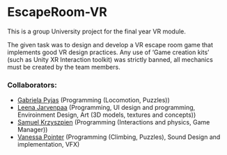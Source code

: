 # EscapeRoom-VR

This is a group University project for the final year VR module.

The given task was to design and develop a VR escape room game that implements good VR design practices. Any use of ‘Game creation kits’ (such as Unity XR Interaction toolkit) was strictly banned, all mechanics must be created by the team members.

### Collaborators:
- [Gabriela Pyjas](https://github.com/gabpyj) (Programming (Locomotion, Puzzles))
- [Leena Jarvenpaa](https://github.com/leenajvp) (Programming, UI design and programming, Enviroinment Design, Art (3D models, textures and concepts))
- [Samuel Krzyszpien](https://github.com/taksobie95) (Programming (Interactions and physics, Game Manager))
- [Vanessa Pointer](https://github.com/Nessie-J) (Programming (Climbing, Puzzles), Sound Design and implementation, VFX)
